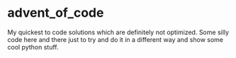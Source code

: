 # advent_of_code

My quickest to code solutions which are definitely not optimized. Some silly code here and there just to try and do it in a different way and show some cool python stuff.
